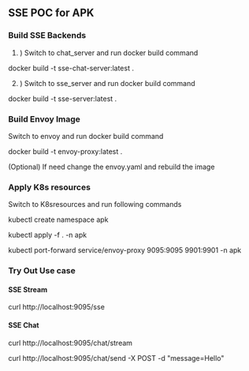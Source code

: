 ## SSE POC for APK

### Build SSE Backends

1. ) Switch to chat_server and run docker build command

docker build -t sse-chat-server:latest .

2. ) Switch to sse_server and run docker build command

docker build -t sse-server:latest .

### Build Envoy Image

Switch to envoy and run docker build command

docker build -t envoy-proxy:latest .

(Optional) If need change the envoy.yaml and rebuild the image


### Apply K8s resources

Switch to K8sresources and run following commands

kubectl create namespace apk

kubectl apply -f . -n apk

kubectl port-forward service/envoy-proxy 9095:9095 9901:9901 -n apk


### Try Out Use case

#### SSE Stream

curl http://localhost:9095/sse


#### SSE Chat

curl http://localhost:9095/chat/stream

curl http://localhost:9095/chat/send -X POST -d "message=Hello"










